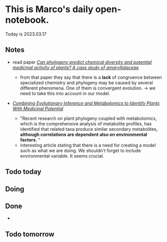 # This is Marco's daily open-notebook.

Today is 2023.03.17


## Notes
* read paper [*Can phylogeny predict chemical diversity and potential medicinal activity of plants? A case study of amaryllidaceae*](https://doi.org/10.1186/1471-2148-12-182)
  * from that paper they say that there is a **lack** of congruence between specialized chemistry and phylogeny may be caused by several different phenomena. One of them is convergent evolution. $\rightarrow$ we need to take this into account in our model. 


* [*Combining Evolutionary Inference and Metabolomics to Identify Plants With Medicinal Potential*](https://doi.org/10.3389/fevo.2019.00267) 
  * "Recent research on plant phylogeny coupled with metabolomics, which is the comprehensive analysis of metabolite profiles, has identified that related taxa produce similar secondary metabolites, **although correlations are dependent also on environmental factors.** "
  * interesting article stating that there is a need for creating a model such as what we are doing. We shouldn't forget to include environmental variable. It seems crucial. 

## Todo today


## Doing


## Done
* 


## Todo tomorrow
 